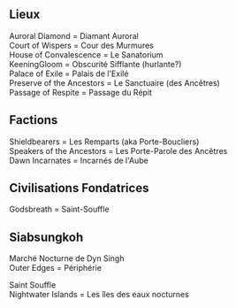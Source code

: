 ## Lieux

Auroral Diamond = Diamant Auroral  
Court of Wispers = Cour des Murmures  
House of Convalescence = Le Sanatorium  
KeeningGloom = Obscurité Sifflante (hurlante?)  
Palace of Exile = Palais de l'Exilé  
Preserve of the Ancestors = Le Sanctuaire (des Ancêtres)  
Passage of Respite = Passage du Répit
 
## Factions

Shieldbearers = Les Remparts (aka Porte-Boucliers)  
Speakers of the Ancestors = Les Porte-Parole des Ancêtres  
Dawn Incarnates = Incarnés de l'Aube
 
## Civilisations Fondatrices

Godsbreath = Saint-Souffle
 
## Siabsungkoh

Marché Nocturne de Dyn Singh  
Outer Edges = Périphérie
 
Saint Souffle  
Nightwater Islands = Les îles des eaux nocturnes